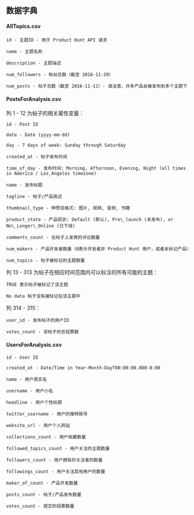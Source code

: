 ## 数据字典


#### AllTopics.csv

	id - 主题ID - 用于 Product Hunt API 请求
	
	name - 主题名称
	
	description - 主题描述
	
	num_followers - 粉丝总数（截至 2016-11-29）
	
	num_posts - 帖子总数（截至 2016-11-11）- 请注意，许多产品会被发布到多个主题下


#### PostsForAnalysis.csv

列 1 - 12 为帖子的相关属性变量：

	id - Post ID 
	
	date - Date (yyyy-mm-dd)
	
	day - 7 days of week: Sunday through Saturday
	
	created_at - 帖子发布时间
	
	time_of_day - 发布时间: Morning, Afternoon, Evening, Night (all times in America / Los_Angeles timezone)
	
	name - 发布标题
	
	tagline - 帖子/产品简述
	
	thumbnail_type - 种预览格式: 图片, 视频, 音频, 书籍
	
	product_state - 产品现状: Default (默认), Pre\_launch (未发布), or No\_Longer\_Online (已下线)
	
	comments_count - 在帖子上发表的评论数量
	
	num_makers - 产品开发者数量（0表示开发者非 Product Hunt 用户，或者未标记产品）
	
	num_topics - 帖子被标记的主题数量

列 13 - 313 为帖子在相应时间范围内可以标注的所有可能的主题：

	TRUE 表示帖子被标记了该主题
	
	No data 帖子没有被标记在该主题中

列 314 - 315：

	user_id - 发布帖子的用户ID
	
	votes_count - 该帖子的总投票数


#### UsersForAnalysis.csv

	id - User ID
	
	created_at - Date/Time in Year-Month-DayT00:00:00.000-8:00
	
	name - 用户真实名
	
	username - 用户小名
	
	headline - 用户个性标题
	
	twitter_username - 用户的推特账号
	
	website_url - 用户个人网站
	
	collections_count - 用户收藏数量
	
	followed_topics_count - 用户关注的主题数量
	
	followers_count - 用户拥有的关注者的数量
	
	followings_count - 用户关注其他用户的数量
	
	maker_of_count - 产品开发数量
	
	posts_count - 帖子/产品发布数量
	
	votes_count - 提交的投票数量